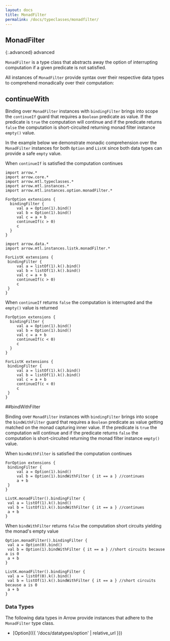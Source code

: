 ```yaml
---
layout: docs
title: MonadFilter
permalink: /docs/typeclasses/monadfilter/
---
```


## MonadFilter

{:.advanced}
advanced

`MonadFilter` is a type class that abstracts away the option of interrupting computation if a given predicate is not satisfied.

All instances of `MonadFilter` provide syntax over their respective data types to comprehend monadically over their computation:

## continueWith

Binding over `MonadFilter` instances with `bindingFilter` brings into scope the `continueIf` guard that requires a `Boolean` predicate as value. If the predicate is `true` the computation will continue and if the predicate returns `false` the computation is short-circuited returning monad filter instance `empty()` value.

In the example below we demonstrate monadic comprehension over the `MonadFilter` instances for both `Option` and `ListK` since both data types can provide a safe `empty` value.

When `continueIf` is satisfied the computation continues

```kotlin:ank
import arrow.*
import arrow.core.*
import arrow.mtl.typeclasses.*
import arrow.mtl.instances.*
import arrow.mtl.instances.option.monadFilter.*

ForOption extensions { 
  bindingFilter {
     val a = Option(1).bind()
     val b = Option(1).bind()
     val c = a + b
     continueIf(c > 0)
     c
  }
}
```

```kotlin:ank
import arrow.data.*
import arrow.mtl.instances.listk.monadFilter.*

ForListK extensions { 
 bindingFilter {
     val a = listOf(1).k().bind()
     val b = listOf(1).k().bind()
     val c = a + b
     continueIf(c > 0)
     c
 }
}
```    

When `continueIf` returns `false` the computation is interrupted and the `empty()` value is returned

```kotlin:ank
ForOption extensions {
  bindingFilter {
     val a = Option(1).bind()
     val b = Option(1).bind()
     val c = a + b
     continueIf(c < 0)
     c
  }
}
```

```kotlin:ank
ForListK extensions {
 bindingFilter {
     val a = listOf(1).k().bind()
     val b = listOf(1).k().bind()
     val c = a + b
     continueIf(c < 0)
     c
 }
}
```    

##bindWithFilter

Binding over `MonadFilter` instances with `bindingFilter` brings into scope the `bindWithFilter` guard that requires a `Boolean` predicate as value getting matched on the monad capturing inner value. If the predicate is `true` the computation will continue and if the predicate returns `false` the computation is short-circuited returning the monad filter instance `empty()` value.

When `bindWithFilter` is satisfied the computation continues

```kotlin:ank
ForOption extensions { 
 bindingFilter {
     val a = Option(1).bind()
     val b = Option(1).bindWithFilter { it == a } //continues
     a + b
 }
}
```

```kotlin:ank
ListK.monadFilter().bindingFilter {
 val a = listOf(1).k().bind()
 val b = listOf(1).k().bindWithFilter { it == a } //continues
 a + b
}
```

When `bindWithFilter` returns `false` the computation short circuits yielding the monad's empty value

```kotlin:ank
Option.monadFilter().bindingFilter {
 val a = Option(0).bind()
 val b = Option(1).bindWithFilter { it == a } //short circuits because a is 0
 a + b
}
```   

```kotlin:ank
ListK.monadFilter().bindingFilter {
 val a = listOf(0).k().bind()
 val b = listOf(1).k().bindWithFilter { it == a } //short circuits because a is 0
 a + b
}
```

### Data Types

The following data types in Arrow provide instances that adhere to the `MonadFilter` type class.

- [Option]({{ '/docs/datatypes/option' | relative_url }})
